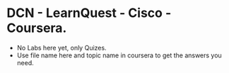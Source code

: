 # DCN - LearnQuest - Cisco - Coursera.
- No Labs here yet, only Quizes.
- Use file name here and topic name in coursera to get the answers you need.
